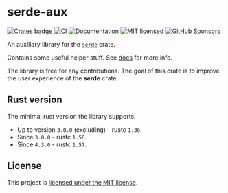 # serde-aux
[![Crates badge](https://img.shields.io/crates/v/serde_aux.svg)](https://crates.io/crates/serde-aux) 
[![CI](https://github.com/vityafx/serde-aux/actions/workflows/ci.yml/badge.svg)](https://github.com/vityafx/serde-aux/actions/workflows/ci.yml)
[![Documentation](https://docs.rs/serde-aux/badge.svg)](https://docs.rs/serde-aux)
[![MIT licensed](https://img.shields.io/badge/license-MIT-blue.svg)](./LICENSE)
[![GitHub Sponsors](https://img.shields.io/github/sponsors/vityafx)](https://github.com/sponsors/vityafx)

An auxiliary library for the [`serde`](https://github.com/serde-rs/serde) crate.

Contains some useful helper stuff. See [docs](https://docs.rs/serde-aux) for more info.

The library is free for any contributions. The goal of this crate is to improve the user experience of the **serde**
crate.

## Rust version
The minimal rust version the library supports:
  - Up to version `3.0.0` (excluding) - rustc `1.36`.
  - Since `3.0.0` - rustc `1.56`.
  - Since `4.3.0` - rustc `1.57`.

## License
This project is [licensed under the MIT license](https://github.com/vityafx/serde-aux/blob/master/LICENSE).
